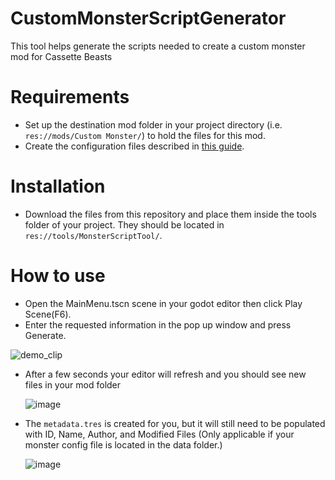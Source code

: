 # CustomMonsterScriptGenerator
This tool helps generate the scripts needed to create a custom monster mod for Cassette Beasts

# Requirements
* Set up the destination mod folder in your project directory (i.e. ```res://mods/Custom Monster/```) to hold the files for this mod.
* Create the configuration files described in [this guide](https://github.com/DeadlyEssence01/CB_example_monster/tree/main).

# Installation
* Download the files from this repository and place them inside the tools folder of your project. They should be located in ```res://tools/MonsterScriptTool/```.

# How to use
* Open the MainMenu.tscn scene in your godot editor then click Play Scene(F6).
* Enter the requested information in the pop up window and press Generate.

 ![demo_clip](https://github.com/ninaforce13/CustomMonsterScriptGenerator/assets/68625676/bc97ccdb-9783-4fc3-aa06-382bd72a5445)
  
* After a few seconds your editor will refresh and you should see new files in your mod folder

  ![image](https://github.com/ninaforce13/CustomMonsterScriptGenerator/assets/68625676/41fc38d4-4b73-49c6-a525-a29a7c9a12dd)

* The ```metadata.tres``` is created for you, but it will still need to be populated with ID, Name, Author, and Modified Files (Only applicable if your monster config file is located in the data folder.) 

  ![image](https://github.com/ninaforce13/CustomMonsterScriptGenerator/assets/68625676/273c1353-2d7b-4a00-b546-cc2df9c883d1)

